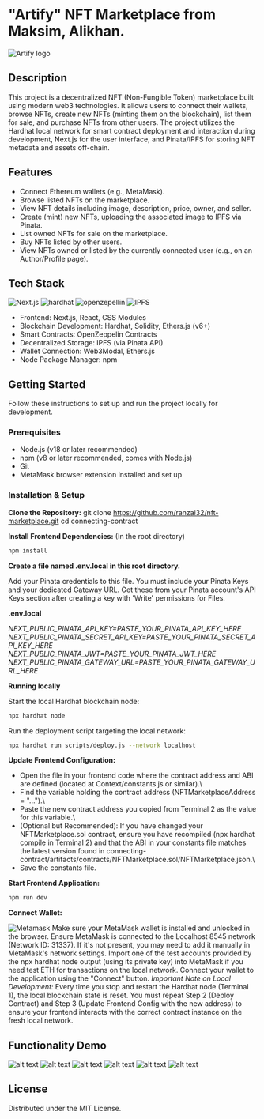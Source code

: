 # "Artify" NFT Marketplace from Maksim, Alikhan.
![Artify logo](connecting-contract/img/logo.png)

## Description
This project is a decentralized NFT (Non-Fungible Token) marketplace built using modern web3 technologies. It allows users to connect their wallets, browse NFTs, create new NFTs (minting them on the blockchain), list them for sale, and purchase NFTs from other users. The project utilizes the Hardhat local network for smart contract deployment and interaction during development, Next.js for the user interface, and Pinata/IPFS for storing NFT metadata and assets off-chain.

## Features
- Connect Ethereum wallets (e.g., MetaMask).
- Browse listed NFTs on the marketplace.
- View NFT details including image, description, price, owner, and seller.
- Create (mint) new NFTs, uploading the associated image to IPFS via Pinata.
- List owned NFTs for sale on the marketplace.
- Buy NFTs listed by other users.
- View NFTs owned or listed by the currently connected user (e.g., on an Author/Profile page).

 ## Tech Stack
![Next.js](screens/nextjs.png) ![hardhat](screens/hardhat.png) ![openzepellin](screens/openzepellin.png) ![IPFS](screens/ipfs.png)
- Frontend: Next.js, React, CSS Modules
- Blockchain Development: Hardhat, Solidity, Ethers.js (v6+)
- Smart Contracts: OpenZeppelin Contracts
- Decentralized Storage: IPFS (via Pinata API)
- Wallet Connection: Web3Modal, Ethers.js
- Node Package Manager: npm

## Getting Started
Follow these instructions to set up and run the project locally for development.

### Prerequisites
- Node.js (v18 or later recommended)
- npm (v8 or later recommended, comes with Node.js)
- Git
- MetaMask browser extension installed and set up

### Installation & Setup

**Clone the Repository:**
git clone https://github.com/ranzai32/nft-marketplace.git
cd connecting-contract

**Install Frontend Dependencies:**
(In the root directory)
```sh
npm install
```

**Create a file named .env.local in this root directory.**

Add your Pinata credentials to this file. You must include your Pinata Keys and your dedicated Gateway URL. Get these from your Pinata account's API Keys section after creating a key with 'Write' permissions for Files.

**.env.local**

*NEXT_PUBLIC_PINATA_API_KEY=PASTE_YOUR_PINATA_API_KEY_HERE*
*NEXT_PUBLIC_PINATA_SECRET_API_KEY=PASTE_YOUR_PINATA_SECRET_API_KEY_HERE*
*NEXT_PUBLIC_PINATA_JWT=PASTE_YOUR_PINATA_JWT_HERE*
*NEXT_PUBLIC_PINATA_GATEWAY_URL=PASTE_YOUR_PINATA_GATEWAY_URL_HERE*

**Running locally**

Start the local Hardhat blockchain node:
```sh
npx hardhat node
```

Run the deployment script targeting the local network:
```sh
npx hardhat run scripts/deploy.js --network localhost
```

**Update Frontend Configuration:**

- Open the file in your frontend code where the contract address and ABI are defined (located at Context/constants.js or similar).\
- Find the variable holding the contract address (NFTMarketplaceAddress = "...").\
- Paste the new contract address you copied from Terminal 2 as the value for this variable.\
- (Optional but Recommended): If you have changed your NFTMarketplace.sol contract, ensure you have recompiled (npx hardhat compile in Terminal 2) and that the ABI in your constants file matches the latest version found in connecting-contract/artifacts/contracts/NFTMarketplace.sol/NFTMarketplace.json.\
- Save the constants file.

**Start Frontend Application:**

```sh
npm run dev
```

**Connect Wallet:**

![Metamask](screens/metamask.png)
Make sure your MetaMask wallet is installed and unlocked in the browser.
Ensure MetaMask is connected to the Localhost 8545 network (Network ID: 31337). If it's not present, you may need to add it manually in MetaMask's network settings.
Import one of the test accounts provided by the npx hardhat node output (using its private key) into MetaMask if you need test ETH for transactions on the local network.
Connect your wallet to the application using the "Connect" button.
*Important Note on Local Development:* Every time you stop and restart the Hardhat node (Terminal 1), the local blockchain state is reset. You must repeat Step 2 (Deploy Contract) and Step 3 (Update Frontend Config with the new address) to ensure your frontend interacts with the correct contract instance on the fresh local network.

## Functionality Demo
![alt text](screens/image.png)
![alt text](screens/image-1.png)
![alt text](screens/image-2.png)
![alt text](screens/image-3.png)
![alt text](screens/image-5.png)
![alt text](screens/image-6.png)

## License
Distributed under the MIT License.


